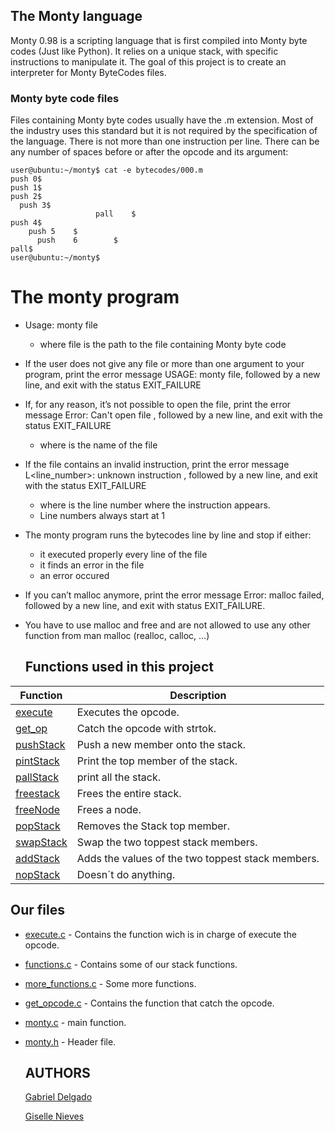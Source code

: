 ## The Monty language
Monty 0.98 is a scripting language that is first compiled into Monty byte codes (Just like Python). It relies on a unique stack, with specific instructions to manipulate it. The goal of this project is to create an interpreter for Monty ByteCodes files.

### Monty byte code files

Files containing Monty byte codes usually have the .m extension. Most of the industry uses this standard but it is not required by the specification of the language. There is not more than one instruction per line. There can be any number of spaces before or after the opcode and its argument:

```
user@ubuntu:~/monty$ cat -e bytecodes/000.m
push 0$
push 1$
push 2$
  push 3$
                   pall    $
push 4$
    push 5    $
      push    6        $
pall$
user@ubuntu:~/monty$
```
# The monty program
- Usage: monty file
  - where file is the path to the file containing Monty byte code
- If the user does not give any file or more than one argument to your program, print the error message USAGE: monty file, followed by a new line, and exit with the status EXIT_FAILURE
- If, for any reason, it’s not possible to open the file, print the error message Error: Can't open file <file>, followed by a new line, and exit with the status EXIT_FAILURE
  - where <file> is the name of the file
- If the file contains an invalid instruction, print the error message L<line_number>: unknown instruction <opcode>, followed by a new line, and exit with the status EXIT_FAILURE
  - where is the line number where the instruction appears.
  - Line numbers always start at 1
- The monty program runs the bytecodes line by line and stop if either:
  - it executed properly every line of the file
  - it finds an error in the file
  - an error occured
- If you can’t malloc anymore, print the error message Error: malloc failed, followed by a new line, and exit with status EXIT_FAILURE.
- You have to use malloc and free and are not allowed to use any other function from man malloc (realloc, calloc, …)
  
  ## Functions used in this project<br>
  
  
| Function | Description |
| --- | --- | 
| [execute](/execute.c) | Executes the opcode. |
| [get_op](/get_opcode.c) | Catch the opcode with strtok. |
| [pushStack](/functions.c) | Push a new member onto the stack. |
| [pintStack](/functions.c) | Print the top member of the stack. |
| [pallStack](/functions.c) | print all the stack. |
| [freestack](/functions.c) | Frees the entire stack. |
| [freeNode](/functions.c)  | Frees a node. |
| [popStack](/more_functions.c) | Removes the Stack top member. |
| [swapStack](/more_functions.c) | Swap the two toppest stack members. |
| [addStack](/more_functions.c) | Adds the values of the two toppest stack members. |
| [nopStack](/more_functions.c) | Doesn´t do anything. |
  
  ## Our files
  
- [execute.c](/execute.c) - Contains the function wich is in charge of execute the opcode.
- [functions.c](/functions.c) - Contains some of our stack functions.
- [more_functions.c](/more_functions.c) - Some more functions.
- [get_opcode.c](/get_opcode.c) - Contains the function that catch the opcode.
- [monty.c](/monty.c) - main function.
- [monty.h](/monty.h) - Header file.
  
  ## AUTHORS
  [Gabriel Delgado](https://github.com/Gisezegk)
  
  [Giselle Nieves](https://github.com/Gabr1el20)
